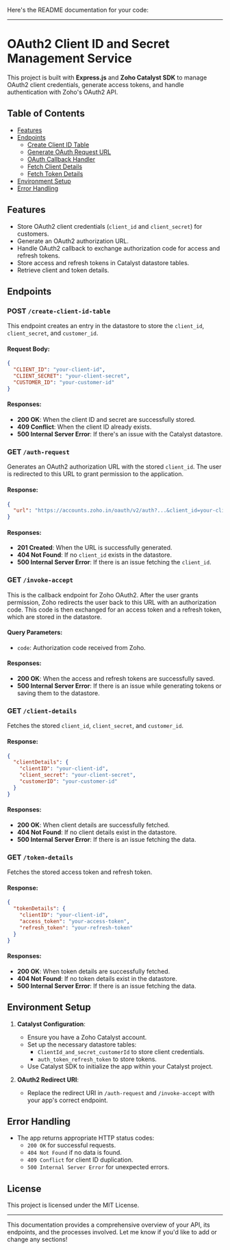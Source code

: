 Here's the README documentation for your code:

---

# OAuth2 Client ID and Secret Management Service

This project is built with **Express.js** and **Zoho Catalyst SDK** to manage OAuth2 client credentials, generate access tokens, and handle authentication with Zoho's OAuth2 API.

## Table of Contents
- [Features](#features)
- [Endpoints](#endpoints)
  - [Create Client ID Table](#post-create-client-id-table)
  - [Generate OAuth Request URL](#get-auth-request)
  - [OAuth Callback Handler](#get-invoke-accept)
  - [Fetch Client Details](#get-client-details)
  - [Fetch Token Details](#get-token-details)
- [Environment Setup](#environment-setup)
- [Error Handling](#error-handling)

## Features
- Store OAuth2 client credentials (`client_id` and `client_secret`) for customers.
- Generate an OAuth2 authorization URL.
- Handle OAuth2 callback to exchange authorization code for access and refresh tokens.
- Store access and refresh tokens in Catalyst datastore tables.
- Retrieve client and token details.

## Endpoints

### POST `/create-client-id-table`
This endpoint creates an entry in the datastore to store the `client_id`, `client_secret`, and `customer_id`.

#### Request Body:
```json
{
  "CLIENT_ID": "your-client-id",
  "CLIENT_SECRET": "your-client-secret",
  "CUSTOMER_ID": "your-customer-id"
}
```

#### Responses:
- **200 OK**: When the client ID and secret are successfully stored.
- **409 Conflict**: When the client ID already exists.
- **500 Internal Server Error**: If there's an issue with the Catalyst datastore.

### GET `/auth-request`
Generates an OAuth2 authorization URL with the stored `client_id`. The user is redirected to this URL to grant permission to the application.

#### Response:
```json
{
  "url": "https://accounts.zoho.in/oauth/v2/auth?...&client_id=your-client-id"
}
```

#### Responses:
- **201 Created**: When the URL is successfully generated.
- **404 Not Found**: If no `client_id` exists in the datastore.
- **500 Internal Server Error**: If there is an issue fetching the `client_id`.

### GET `/invoke-accept`
This is the callback endpoint for Zoho OAuth2. After the user grants permission, Zoho redirects the user back to this URL with an authorization code. This code is then exchanged for an access token and a refresh token, which are stored in the datastore.

#### Query Parameters:
- `code`: Authorization code received from Zoho.

#### Responses:
- **200 OK**: When the access and refresh tokens are successfully saved.
- **500 Internal Server Error**: If there is an issue while generating tokens or saving them to the datastore.

### GET `/client-details`
Fetches the stored `client_id`, `client_secret`, and `customer_id`.

#### Response:
```json
{
  "clientDetails": {
    "clientID": "your-client-id",
    "client_secret": "your-client-secret",
    "customerID": "your-customer-id"
  }
}
```

#### Responses:
- **200 OK**: When client details are successfully fetched.
- **404 Not Found**: If no client details exist in the datastore.
- **500 Internal Server Error**: If there is an issue fetching the data.

### GET `/token-details`
Fetches the stored access token and refresh token.

#### Response:
```json
{
  "tokenDetails": {
    "clientID": "your-client-id",
    "access_token": "your-access-token",
    "refresh_token": "your-refresh-token"
  }
}
```

#### Responses:
- **200 OK**: When token details are successfully fetched.
- **404 Not Found**: If no token details exist in the datastore.
- **500 Internal Server Error**: If there is an issue fetching the data.

## Environment Setup

1. **Catalyst Configuration**: 
   - Ensure you have a Zoho Catalyst account.
   - Set up the necessary datastore tables:
     - `ClientId_and_secret_customerId` to store client credentials.
     - `auth_token_refresh_token` to store tokens.
   - Use Catalyst SDK to initialize the app within your Catalyst project.

2. **OAuth2 Redirect URI**:
   - Replace the redirect URI in `/auth-request` and `/invoke-accept` with your app's correct endpoint.

## Error Handling

- The app returns appropriate HTTP status codes:
  - `200 OK` for successful requests.
  - `404 Not Found` if no data is found.
  - `409 Conflict` for client ID duplication.
  - `500 Internal Server Error` for unexpected errors.

## License
This project is licensed under the MIT License.

--- 

This documentation provides a comprehensive overview of your API, its endpoints, and the processes involved. Let me know if you'd like to add or change any sections!

